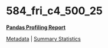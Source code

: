 # 584_fri_c4_500_25

[**Pandas Profiling Report**](https://epistasislab.github.io/penn-ml-benchmarks/profile/584_fri_c4_500_25.html)

[Metadata](metadata.yaml) | [Summary Statistics](summary_stats.tsv)

